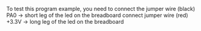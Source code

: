 To test this program example, you need to connect the jumper wire (black) PA0 -> short leg of the led on the breadboard
	connect jumper wire (red) +3.3V -> long leg of the led on the breadboard